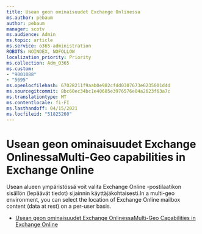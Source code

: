 ```yaml
---
title: Usean geon ominaisuudet Exchange Onlinessa
ms.author: pebaum
author: pebaum
manager: scotv
ms.audience: Admin
ms.topic: article
ms.service: o365-administration
ROBOTS: NOINDEX, NOFOLLOW
localization_priority: Priority
ms.collection: Adm_O365
ms.custom:
- "9001088"
- "5695"
ms.openlocfilehash: 67028211f9aab0e982cfdd0307673e6235001d4d
ms.sourcegitcommit: 8bc60ec34bc1e40685e3976576e04a2623f63a7c
ms.translationtype: MT
ms.contentlocale: fi-FI
ms.lasthandoff: 04/15/2021
ms.locfileid: "51825260"
---
```

# <a name="multi-geo-capabilities-in-exchange-online"></a><span data-ttu-id="73a8b-102">Usean geon ominaisuudet Exchange Onlinessa</span><span class="sxs-lookup"><span data-stu-id="73a8b-102">Multi-Geo capabilities in Exchange Online</span></span>

<span data-ttu-id="73a8b-103">Usean alueen ympäristössä voit valita Exchange Online -postilaatikon sisällön (lepäävät tiedot) sijainnin käyttäjäkohtaisesti.</span><span class="sxs-lookup"><span data-stu-id="73a8b-103">In a multi-geo environment, you can select the location of Exchange Online mailbox content (data at rest) on a per-user basis.</span></span>
- [<span data-ttu-id="73a8b-104">Usean geon ominaisuudet Exchange Onlinessa</span><span class="sxs-lookup"><span data-stu-id="73a8b-104">Multi-Geo Capabilities in Exchange Online</span></span>](https://docs.microsoft.com/office365/enterprise/multi-geo-capabilities-in-exchange-online)
